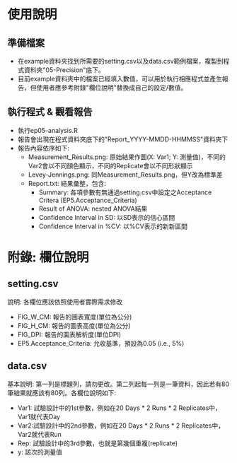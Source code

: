 # 使用說明

## 準備檔案

- 在example資料夾找到所需要的setting.csv以及data.csv範例檔案，複製到程式資料夾"05-Precision"底下。
- 目前example資料夾中的檔案已經填入數值，可以用於執行相應程式並產生報告，但使用者應參考附錄"欄位說明"替換成自己的設定/數值。

## 執行程式 & 觀看報告

- 執行ep05-analysis.R
- 報告會出現在程式資料夾底下的"Report\_YYYY-MMDD-HHMMSS"資料夾下
- 報告內容依序如下:
	+ Measurement_Results.png: 原始結果作圖(X: Var1; Y: 測量值)，不同的Var2會以不同顏色顯示，不同的Replicate會以不同形狀顯示
	+ Levey-Jennings.png: 同Measurement_Results.png，但Y改為標準差
	+ Report.txt: 結果彙整，包含:
		* Summary: 各項參數有無通過setting.csv中設定之Acceptance Critera (EP5.Acceptance_Criteria)
		* Result of ANOVA: nested ANOVA結果
		* Confidence Interval in SD: 以SD表示的信心區間
		* Confidence Interval in %CV: 以%CV表示的新新區間

# 附錄: 欄位說明

## setting.csv

說明: 各欄位應該依照使用者實際需求修改

- FIG\_W\_CM: 報告的圖表寬度(單位為公分)
- FIG\_H\_CM: 報告的圖表高度(單位為公分)
- FIG\_DPI: 報告的圖表解析度(單位DPI)
- EP5.Acceptance_Criteria: 允收基準，預設為0.05 (i.e., 5%)

## data.csv

基本說明: 第一列是標題列，請勿更改。第二列起每一列是一筆資料，因此若有80筆結果就應該有80列。各欄位說明如下:

- Var1: 試驗設計中的1st參數，例如在20 Days * 2 Runs * 2 Replicates中，Var1就代表Day
- Var2:試驗設計中的2nd參數，例如在20 Days * 2 Runs * 2 Replicates中，Var2就代表Run
- Rep: 試驗設計中的3rd參數，也就是第幾個重複(replicate)
- y: 該次的測量值
